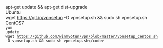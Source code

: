   apt-get update && apt-get dist-upgrade
<br>
Ubuntu<br>
wget https://git.io/vpnsetup -O vpnsetup.sh && sudo sh vpnsetup.sh
<br>
CentOS7<br>
<code>yum update<br></code>
<code>wget https://github.com/winmyotun/vpn/blob/master/vpnsetup_centos.sh -O vpnsetup.sh && sudo sh vpnsetup.sh\</code>
